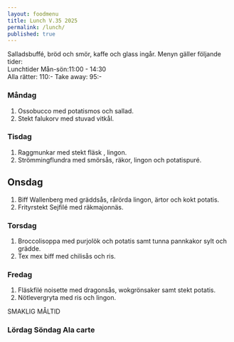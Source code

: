 ```yaml
---
layout: foodmenu
title: Lunch V.35 2025
permalink: /lunch/
published: true
---
```

Salladsbuffé, bröd och smör, kaffe och glass ingår.
Menyn gäller följande tider:  
Lunchtider  Mån-sön:11:00 - 14:30  
Alla rätter: 110:- Take away: 95:-
                                
### Måndag

1. Ossobucco med potatismos och sallad.
2. Stekt falukorv med stuvad vitkål.

### Tisdag

1. Raggmunkar med stekt fläsk , lingon.
2. Strömmingflundra med smörsås, räkor, lingon och potatispuré.

## Onsdag
1. Biff Wallenberg med gräddsås, rårörda lingon, ärtor och kokt potatis. 
2. Frityrstekt Sejfilé med räkmajonnäs. 

### Torsdag

1. Broccolisoppa med purjolök och potatis samt tunna pannkakor sylt och grädde. 
2. Tex mex biff med chilisås och ris.

### Fredag  

1. Fläskfilé noisette med dragonsås, wokgrönsaker samt stekt potatis.
2. Nötlevergryta med ris och lingon.

SMAKLIG MÅLTID  

### Lördag Söndag Ala carte





    
       
    

   
    
   
     
